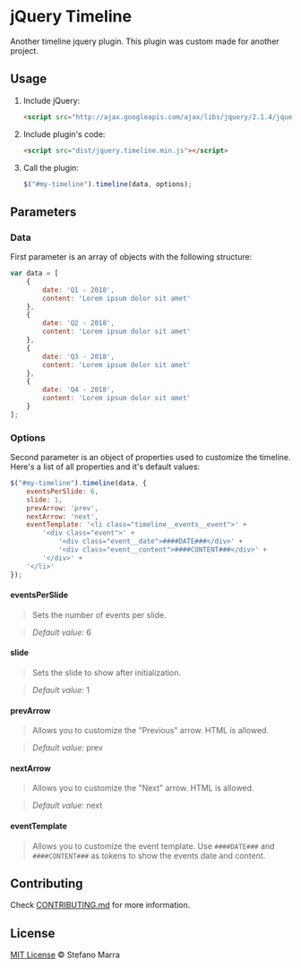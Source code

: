 # jQuery Timeline

Another timeline jquery plugin. This plugin was custom made for another project.

## Usage

1. Include jQuery:

	```html
	<script src="http://ajax.googleapis.com/ajax/libs/jquery/2.1.4/jquery.min.js"></script>
	```

2. Include plugin's code:

	```html
	<script src="dist/jquery.timeline.min.js"></script>
	```

3. Call the plugin:

	```javascript
	$("#my-timeline").timeline(data, options);
	```

## Parameters

### Data ###

First parameter is an array of objects with the following structure:

```js
var data = [
	{
		date: 'Q1 - 2018',
		content: 'Lorem ipsum dolor sit amet'
	},
	{
		date: 'Q2 - 2018',
		content: 'Lorem ipsum dolor sit amet'
	},
	{
		date: 'Q3 - 2018',
		content: 'Lorem ipsum dolor sit amet'
	},
	{
		date: 'Q4 - 2018',
		content: 'Lorem ipsum dolor sit amet'
	}
];
```

### Options ###

Second parameter is an object of properties used to customize the timeline. Here's a list of all properties and it's default values:

```js
$("#my-timeline").timeline(data, {
	eventsPerSlide: 6,
	slide: 1,
	prevArrow: 'prev',
	nextArrow: 'next',
	eventTemplate: '<li class="timeline__events__event">' +
		'<div class="event">' +
			'<div class="event__date">####DATE###</div>' +
			'<div class="event__content">####CONTENT###</div>' +
		'</div>' +
	'</li>'
});
```

#### eventsPerSlide ####

>Sets the number of events per slide.

>*Default value:* 6

#### slide ####

>Sets the slide to show after initialization.

>*Default value:* 1

#### prevArrow ####

>Allows you to customize the "Previous" arrow. HTML is allowed.

>*Default value:* prev

#### nextArrow ####

>Allows you to customize the "Next" arrow. HTML is allowed.

>*Default value:* next

#### eventTemplate ####

>Allows you to customize the event template. Use `####DATE###` and `####CONTENT###` as tokens to show the events date and content.

## Contributing

Check [CONTRIBUTING.md](https://github.com/stefanomarra/jquery-timeline/blob/master/CONTRIBUTING.md) for more information.

## License

[MIT License](https://github.com/stefanomarra/jquery-timeline/blob/master/LICENSE) © Stefano Marra